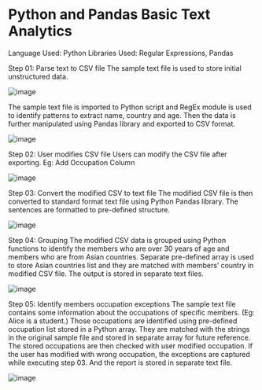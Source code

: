 # Python and Pandas Basic Text Analytics

Language Used: Python
Libraries Used: Regular Expressions, Pandas

Step 01: Parse text to CSV file
The sample text file is used to store initial unstructured data.

![image](https://user-images.githubusercontent.com/109261990/215699693-0c28871c-4069-4a19-b794-54741d7b0ac9.png)

 
The sample text file is imported to Python script and RegEx module is used to identify patterns to extract name, country and age. Then the data is further manipulated using Pandas library and exported to CSV format.

![image](https://user-images.githubusercontent.com/109261990/215699764-3abe3de6-922a-4ba5-b396-869c689e43ef.png)

Step 02: User modifies CSV file
Users can modify the CSV file after exporting. Eg: Add Occupation Column

![image](https://user-images.githubusercontent.com/109261990/215699809-c40bb0bf-7b34-47a4-a0d5-0041a50aa861.png)

 
Step 03: Convert the modified CSV to text file
The modified CSV file is then converted to standard format text file using Python Pandas library. The sentences are formatted to pre-defined structure.

![image](https://user-images.githubusercontent.com/109261990/215699833-ddfb3458-de98-446f-a3b7-f9d75dc822e8.png)

 
Step 04: Grouping
The modified CSV data is grouped using Python functions to identify the members who are over 30 years of age and members who are from Asian countries. Separate pre-defined array is used to store Asian countries list and they are matched with members’ country in modified CSV file. The output is stored in separate text files.

![image](https://user-images.githubusercontent.com/109261990/215699913-b70f665e-33ee-4403-8ac5-8c7f6d93533c.png)
 
 
Step 05: Identify members occupation exceptions
The sample text file contains some information about the occupations of specific members. (Eg: Alice is a student.) Those occupations are identified using pre-defined occupation list stored in a Python array. They are matched with the strings in the original sample file and stored in separate array for future reference.
The stored occupations are then checked with user modified occupation. If the user has modified with wrong occupation, the exceptions are captured while executing step 03. And the report is stored in separate text file.

![image](https://user-images.githubusercontent.com/109261990/215699956-5dde38f2-e10b-4aea-a9f6-bf2e3f877418.png)

 
